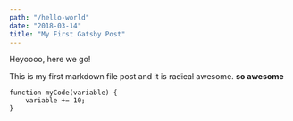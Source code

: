 ```yaml
---
path: "/hello-world"
date: "2018-03-14"
title: "My First Gatsby Post"
---
```


Heyoooo, here we go!

This is my first markdown file post and it is ~~radical~~ awesome. **so awesome**

```
function myCode(variable) {
    variable += 10;
}
```

